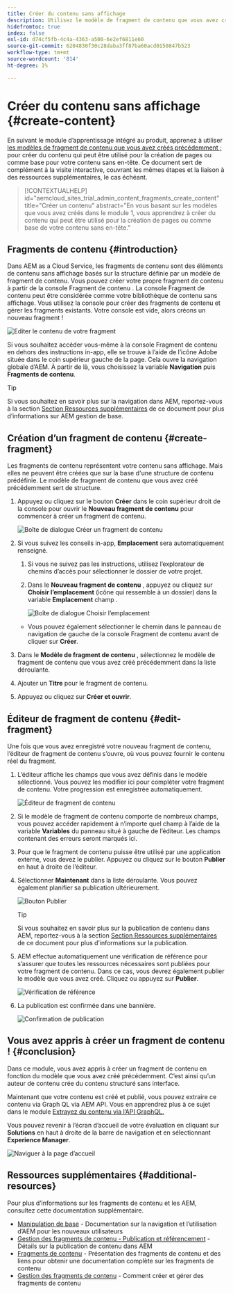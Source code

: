 ```yaml
---
title: Créer du contenu sans affichage
description: Utilisez le modèle de fragment de contenu que vous avez créé précédemment pour créer du contenu qui peut être utilisé pour la création de pages ou comme base pour votre contenu sans en-tête.
hidefromtoc: true
index: false
exl-id: d74cf5fb-4c4a-4363-a500-6e2ef6811e60
source-git-commit: 6204830f30c28daba3ff87ba60acd0150847b523
workflow-type: tm+mt
source-wordcount: '814'
ht-degree: 1%

---
```


# Créer du contenu sans affichage {#create-content}

En suivant le module d’apprentissage intégré au produit, apprenez à utiliser [les modèles de fragment de contenu que vous avez créés précédemment ;](content-structure.md) pour créer du contenu qui peut être utilisé pour la création de pages ou comme base pour votre contenu sans en-tête. Ce document sert de complément à la visite interactive, couvrant les mêmes étapes et la liaison à des ressources supplémentaires, le cas échéant.

>[!CONTEXTUALHELP]
>id="aemcloud_sites_trial_admin_content_fragments_create_content"
>title="Créer un contenu"
>abstract="En vous basant sur les modèles que vous avez créés dans le module 1, vous apprendrez à créer du contenu qui peut être utilisé pour la création de pages ou comme base de votre contenu sans en-tête."

## Fragments de contenu {#introduction}

Dans AEM as a Cloud Service, les fragments de contenu sont des éléments de contenu sans affichage basés sur la structure définie par un modèle de fragment de contenu. Vous pouvez créer votre propre fragment de contenu à partir de la console Fragment de contenu . La console Fragment de contenu peut être considérée comme votre bibliothèque de contenu sans affichage. Vous utilisez la console pour créer des fragments de contenu et gérer les fragments existants. Votre console est vide, alors créons un nouveau fragment !

![Editer le contenu de votre fragment](assets/create-content/content-fragment-console.png)

Si vous souhaitez accéder vous-même à la console Fragment de contenu en dehors des instructions in-app, elle se trouve à l’aide de l’icône Adobe située dans le coin supérieur gauche de la page. Cela ouvre la navigation globale d’AEM. À partir de là, vous choisissez la variable **Navigation** puis **Fragments de contenu**.

>[!TIP]
>
>Si vous souhaitez en savoir plus sur la navigation dans AEM, reportez-vous à la section [Section Ressources supplémentaires](#additional-resources) de ce document pour plus d’informations sur AEM gestion de base.

## Création d’un fragment de contenu {#create-fragment}

Les fragments de contenu représentent votre contenu sans affichage. Mais elles ne peuvent être créées que sur la base d&#39;une structure de contenu prédéfinie. Le modèle de fragment de contenu que vous avez créé précédemment sert de structure.

1. Appuyez ou cliquez sur le bouton **Créer** dans le coin supérieur droit de la console pour ouvrir le **Nouveau fragment de contenu** pour commencer à créer un fragment de contenu.

   ![Boîte de dialogue Créer un fragment de contenu](assets/create-content/create-content-fragment.png)

1. Si vous suivez les conseils in-app, **Emplacement** sera automatiquement renseigné.

   1. Si vous ne suivez pas les instructions, utilisez l’explorateur de chemins d’accès pour sélectionner le dossier de votre projet.

   1. Dans le **Nouveau fragment de contenu** , appuyez ou cliquez sur **Choisir l’emplacement** (icône qui ressemble à un dossier) dans la variable **Emplacement** champ .

      ![Boîte de dialogue Choisir l’emplacement](assets/create-content/choose-location.png)
   * Vous pouvez également sélectionner le chemin dans le panneau de navigation de gauche de la console Fragment de contenu avant de cliquer sur **Créer**.


1. Dans le **Modèle de fragment de contenu** , sélectionnez le modèle de fragment de contenu que vous avez créé précédemment dans la liste déroulante.

1. Ajouter un **Titre** pour le fragment de contenu.

1. Appuyez ou cliquez sur **Créer et ouvrir**.

## Éditeur de fragment de contenu {#edit-fragment}

Une fois que vous avez enregistré votre nouveau fragment de contenu, l’éditeur de fragment de contenu s’ouvre, où vous pouvez fournir le contenu réel du fragment.

1. L’éditeur affiche les champs que vous avez définis dans le modèle sélectionné. Vous pouvez les modifier ici pour compléter votre fragment de contenu. Votre progression est enregistrée automatiquement.

   ![Éditeur de fragment de contenu](assets/create-content/content-fragment-editor.png)

1. Si le modèle de fragment de contenu comporte de nombreux champs, vous pouvez accéder rapidement à n’importe quel champ à l’aide de la variable **Variables** du panneau situé à gauche de l’éditeur. Les champs contenant des erreurs seront marqués ici.

1. Pour que le fragment de contenu puisse être utilisé par une application externe, vous devez le publier. Appuyez ou cliquez sur le bouton **Publier** en haut à droite de l’éditeur.

1. Sélectionner **Maintenant** dans la liste déroulante. Vous pouvez également planifier sa publication ultérieurement.

   ![Bouton Publier](assets/create-content/publish.png)

   >[!TIP]
   >
   >Si vous souhaitez en savoir plus sur la publication de contenu dans AEM, reportez-vous à la section [Section Ressources supplémentaires](#additional-resources) de ce document pour plus d’informations sur la publication.

1. AEM effectue automatiquement une vérification de référence pour s’assurer que toutes les ressources nécessaires sont publiées pour votre fragment de contenu. Dans ce cas, vous devrez également publier le modèle que vous avez créé. Cliquez ou appuyez sur **Publier**.

   ![Vérification de référence](assets/create-content/references.png)

1. La publication est confirmée dans une bannière.

   ![Confirmation de publication](assets/create-content/publish-confirm.png)

## Vous avez appris à créer un fragment de contenu ! {#conclusion}

Dans ce module, vous avez appris à créer un fragment de contenu en fonction du modèle que vous avez créé précédemment. C’est ainsi qu’un auteur de contenu crée du contenu structuré sans interface.

Maintenant que votre contenu est créé et publié, vous pouvez extraire ce contenu via Graph QL via AEM API. Vous en apprendrez plus à ce sujet dans le module [Extrayez du contenu via l’API GraphQL.](extract-content.md)

Vous pouvez revenir à l’écran d’accueil de votre évaluation en cliquant sur **Solutions** en haut à droite de la barre de navigation et en sélectionnant **Experience Manager**.

![Naviguer à la page d’accueil](assets/create-content/home.png)

## Ressources supplémentaires {#additional-resources}

Pour plus d’informations sur les fragments de contenu et les AEM, consultez cette documentation supplémentaire.

* [Manipulation de base](/help/sites-cloud/authoring/getting-started/basic-handling.md) - Documentation sur la navigation et l’utilisation d’AEM pour les nouveaux utilisateurs
* [Gestion des fragments de contenu - Publication et référencement](/help/assets/content-fragments/content-fragments-managing.md#publishing-and-referencing-a-fragment) - Détails sur la publication de contenu dans AEM
* [Fragments de contenu](/help/assets/content-fragments/content-fragments.md) - Présentation des fragments de contenu et des liens pour obtenir une documentation complète sur les fragments de contenu
* [Gestion des fragments de contenu](/help/assets/content-fragments/content-fragments-managing.md) - Comment créer et gérer des fragments de contenu
